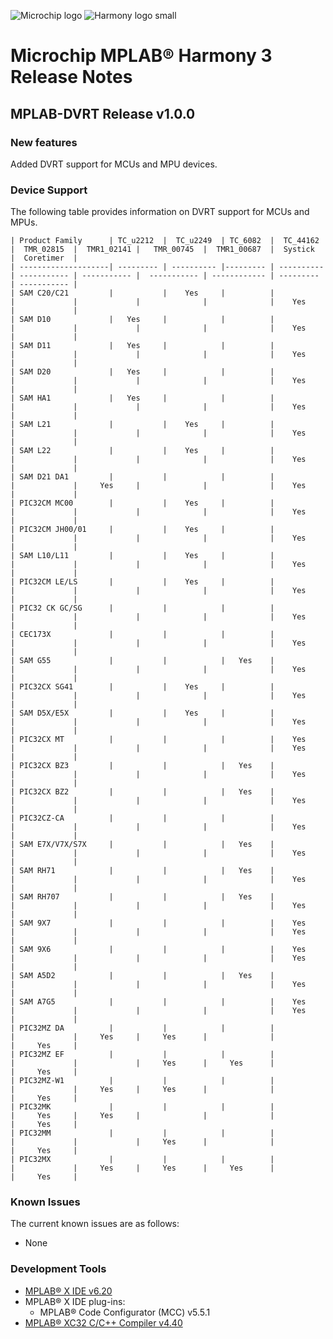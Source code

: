 ﻿![Microchip logo](https://raw.githubusercontent.com/wiki/Microchip-MPLAB-Harmony/Microchip-MPLAB-Harmony.github.io/images/microchip_logo.png)
![Harmony logo small](https://raw.githubusercontent.com/wiki/Microchip-MPLAB-Harmony/Microchip-MPLAB-Harmony.github.io/images/microchip_mplab_harmony_logo_small.png)

# Microchip MPLAB® Harmony 3 Release Notes

## MPLAB-DVRT Release v1.0.0

### New features
Added DVRT support for MCUs and MPU devices.

### Device Support
The following table provides information on DVRT support for MCUs and MPUs.

    | Product Family      | TC_u2212  |  TC_u2249  | TC_6082  |  TC_44162  |  TMR_02815  |  TMR1_02141 |   TMR_00745  |  TMR1_00687  |  Systick  |  Coretimer  |
    | --------------------| --------- | ---------- |--------- | ---------- | ----------- | ----------- |  ----------- | ------------ | --------- | ----------- |
    | SAM C20/C21         |           |    Yes     |          |            |             |             |              |              |    Yes    |             |
    | SAM D10             |   Yes     |            |          |            |             |             |              |              |    Yes    |             |
    | SAM D11             |   Yes     |            |          |            |             |             |              |              |    Yes    |             |
    | SAM D20             |   Yes     |            |          |            |             |             |              |              |    Yes    |             |
    | SAM HA1             |   Yes     |            |          |            |             |             |              |              |    Yes    |             |
    | SAM L21             |           |    Yes     |          |            |             |             |              |              |    Yes    |             |
    | SAM L22             |           |    Yes     |          |            |             |             |              |              |    Yes    |             |
    | SAM D21 DA1         |           |            |          |            |             |     Yes     |              |              |    Yes    |             |
    | PIC32CM MC00        |           |    Yes     |          |            |             |             |              |              |    Yes    |             |
    | PIC32CM JH00/01     |           |    Yes     |          |            |             |             |              |              |    Yes    |             |
    | SAM L10/L11         |           |    Yes     |          |            |             |             |              |              |    Yes    |             |
    | PIC32CM LE/LS       |           |    Yes     |          |            |             |             |              |              |    Yes    |             |
    | PIC32 CK GC/SG      |           |            |          |            |             |             |              |              |    Yes    |             |
    | CEC173X             |           |            |          |            |             |             |              |              |    Yes    |             |
    | SAM G55             |           |            |   Yes    |            |             |             |              |              |    Yes    |             |
    | PIC32CX SG41        |           |    Yes     |          |            |             |             |              |              |    Yes    |             |
    | SAM D5X/E5X         |           |    Yes     |          |            |             |             |              |              |    Yes    |             |
    | PIC32CX MT          |           |            |          |    Yes     |             |             |              |              |    Yes    |             |
    | PIC32CX BZ3         |           |            |   Yes    |            |             |             |              |              |    Yes    |             |
    | PIC32CX BZ2         |           |            |   Yes    |            |             |             |              |              |    Yes    |             |
    | PIC32CZ-CA          |           |            |          |            |             |             |              |              |    Yes    |             |
    | SAM E7X/V7X/S7X     |           |            |   Yes    |            |             |             |              |              |    Yes    |             |
    | SAM RH71            |           |            |   Yes    |            |             |             |              |              |    Yes    |             |
    | SAM RH707           |           |            |   Yes    |            |             |             |              |              |    Yes    |             |
    | SAM 9X7             |           |            |          |    Yes     |             |             |              |              |    Yes    |             |
    | SAM 9X6             |           |            |          |    Yes     |             |             |              |              |    Yes    |             |
    | SAM A5D2            |           |            |   Yes    |            |             |             |              |              |    Yes    |             |
    | SAM A7G5            |           |            |          |    Yes     |             |             |              |              |    Yes    |             |
    | PIC32MZ DA          |           |            |          |            |             |     Yes     |     Yes      |              |           |     Yes     |
    | PIC32MZ EF          |           |            |          |            |             |             |     Yes      |     Yes      |           |     Yes     |
    | PIC32MZ-W1          |           |            |          |            |             |     Yes     |     Yes      |              |           |     Yes     |
    | PIC32MK             |           |            |          |            |     Yes     |     Yes     |              |              |           |     Yes     |
    | PIC32MM             |           |            |          |            |             |             |     Yes      |              |           |     Yes     |
    | PIC32MX             |           |            |          |            |             |     Yes     |     Yes      |     Yes      |           |     Yes     |

### Known Issues

The current known issues are as follows:

-   None


### Development Tools

- [MPLAB® X IDE v6.20](https://www.microchip.com/mplab/mplab-x-ide)
- MPLAB® X IDE plug-ins:
  - MPLAB® Code Configurator (MCC) v5.5.1
- [MPLAB® XC32 C/C++ Compiler v4.40](https://www.microchip.com/mplab/compilers)

